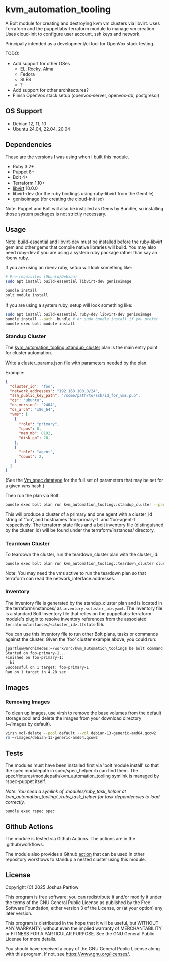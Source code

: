 # kvm_automation_tooling

A Bolt module for creating and destroying kvm vm clusters via libvirt.
Uses Terraform and the puppetlabs-terraform module to manage vm creation.
Uses cloud-init to configure user account, ssh keys and network.

Principally intended as a development/ci tool for OpenVox stack testing.

TODO:

* Add support for other OSes
  * EL, Rocky, Alma
  * Fedora
  * SLES
  * ?
* Add support for other architectures?
* Finish OpenVox stack setup (openvox-server, openvox-db, postgresql)

## OS Support

* Debian 12, 11, 10
* Ubuntu 24.04, 22.04, 20.04

## Dependencies

These are the versions I was using when I built this module.

* Ruby 3.2+
* Puppet 8+
* Bolt 4+
* Terraform 1.10+
* [libvirt](https://libvirt.org/) 10.0.0
* libvirt-dev (for the ruby bindings using ruby-libvirt from the Gemfile)
* genisoimage (for creating the cloud-init iso)

Note: Puppet and Bolt will also be installed as Gems by Bundler,
so installing those system packages is not strictly necessary.

## Usage

Note: build-essential and libvirt-dev must be installed before the
ruby-libvirt gem and other gems that compile native libraries will build.
You may also need ruby-dev if you are using a system ruby package rather than
say an rbenv ruby.

If you are using an rbenv ruby, setup will look something like:

```bash
# Pre-requisites (Ubuntu/Debian)
sudo apt install build-essential libvirt-dev genisoimage
```

```bash
bundle install
bolt module install
```

If you are using a system ruby, setup will look something like:

```bash
sudo apt install build-essential ruby-dev libvirt-dev genisoimage
bundle install --path .bundle # or sudo bundle install if you prefer
bundle exec bolt module install
```

### Standup Cluster

The [kvm_automation_tooling::standup_cluster](plans/standup_cluster.pp) plan is
the main entry point for cluster automation.

Write a cluster_params.json file with parameters needed by the plan.

Example:

```json
{
  "cluster_id": "foo",
  "network_addresses": "192.168.100.0/24",
  "ssh_public_key_path": "/some/path/to/ssh/id_for_vms.pub",
  "os": "ubuntu",
  "os_version": "2404",
  "os_arch": "x86_64",
  "vms": [
    {
      "role": "primary",
      "cpus": 8,
      "mem_mb": 8192,
      "disk_gb": 20,
    },
    {
      "role": "agent",
      "count": 2,
    }
  ]
}
```

(See the [Vm_spec datatype](types/vm_spec.pp) for the full set of
parameters that may be set for a given *vms* hash.)

Then run the plan via Bolt:

```bash
bundle exec bolt plan run kvm_automation_tooling::standup_cluster --params @cluster_params.json
```

This will produce a cluster of a primary and one agent with a cluster_id string
of 'foo', and hostnames 'foo-primary-1' and 'foo-agent-1'
respectively. The terraform state files and a bolt inventory file
(distinguished by the cluster_id) will be found under the
terraform/instances/ directory.

### Teardown Cluster

To teardown the cluster, run the teardown_cluster plan with the cluster_id:

```bash
bundle exec bolt plan run kvm_automation_tooling::teardown_cluster cluster_id=foo
```

Note: You may need the vms active to run the teardown plan so that terraform
can read the network_interface.addresses.

### Inventory

The inventory file is generated by the standup_cluster plan and is
located in the terraform/instances/ as `inventory.<cluster_id>.yaml`.
The inventory file is a standard Bolt inventory file that relies on the
puppetlabs-terraform module's plugin to resolve inventory references from the
associated `terraform/instances/<cluster_id>.tfstate` file.

You can use this inventory file to run other Bolt plans, tasks or commands
against the cluster. Given the 'foo' cluster example above, you could run:

```bash
jpartlow@archimedes:~/work/src/kvm_automation_tooling$ be bolt command run --inventory terraform/instances/inventory.foo.yaml --targets foo-primary-1 'echo hi'
Started on foo-primary-1...
Finished on foo-primary-1:
  hi
Successful on 1 target: foo-primary-1
Ran on 1 target in 4.28 sec
```

## Images

### Removing Images

To clean up images, use virsh to remove the base volumes from the
default storage pool and delete the images from your download
directory (~/images by default).

```bash
virsh vol-delete --pool default --vol debian-13-generic-amd64.qcow2
rm ~/images/debian-13-generic-amd64.qcow2
```

## Tests

The modules must have been installed first via 'bolt module install' so that
the spec modulepath in spec/spec_helper.rb can find them. The
spec/fixtures/modulepath/kvm_automation_tooling symlink is managed by
rspec-puppet itself.

*Note: You need a symlink of .modules/ruby_task_helper at
kvm_automation_tooling/../ruby_task_helper for task dependencies to load
correctly.*

```
bundle exec rspec spec
```

## Github Actions

The module is tested via Github Actions. The actions are in the .github/workflows.

The module also provides a Github [action](./action.yaml) that can be used in
other repository workflows to standup a nested cluster using this module.

## License

Copyright (C) 2025 Joshua Partlow

This program is free software: you can redistribute it and/or modify
it under the terms of the GNU General Public License as published by
the Free Software Foundation, either version 3 of the License, or
(at your option) any later version.

This program is distributed in the hope that it will be useful,
but WITHOUT ANY WARRANTY; without even the implied warranty of
MERCHANTABILITY or FITNESS FOR A PARTICULAR PURPOSE.  See the
GNU General Public License for more details.

You should have received a copy of the GNU General Public License
along with this program.  If not, see <https://www.gnu.org/licenses/>.
